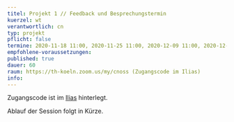 ```yaml
---
titel: Projekt 1 // Feedback und Besprechungstermin
kuerzel: wt
verantwortlich: cn
typ: projekt
pflicht: false
termine: 2020-11-18 11:00, 2020-11-25 11:00, 2020-12-09 11:00, 2020-12-16 11:00, 2021-01-27 12:00, 2021-02-03 11:00
empfohlene-voraussetzungen: 
published: true
dauer: 60
raum: https://th-koeln.zoom.us/my/cnoss (Zugangscode im Ilias)
info: 
---
```


Zugangscode ist im [Ilias](https://ilias.th-koeln.de/goto.php?target=fold_1658174&client_id=ILIAS_FH_Koeln) hinterlegt.

Ablauf der Session folgt in Kürze.